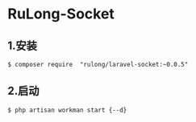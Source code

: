 # RuLong-Socket


## 1.安装
```
$ composer require  "rulong/laravel-socket:~0.0.5"
```

## 2.启动
```
$ php artisan workman start {--d}
```
